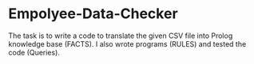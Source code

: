 # Empolyee-Data-Checker


The task is to write a code to translate the given CSV file into Prolog knowledge base (FACTS). I also wrote programs (RULES) and tested the code (Queries).

